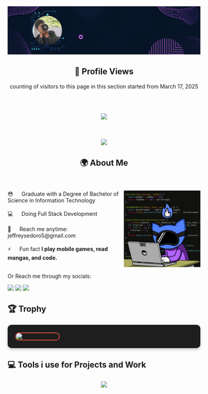 <div style="text-align: center;">
 <a href="https://portfolio-tan-psi-25.vercel.app/" target="_blank">
  <img src="/assets/jep.gif" alt="Jeffrey">
  </a>
</div>

<div align=center>

## 👤 Profile Views

counting of visitors to this page in this section started from March 17, 2025

<br><br>


![](https://count.getloli.com/get/@Myzino.github.readme)

<br><br>
<img src="https://readme-typing-svg.herokuapp.com?font=Orbitron&size=26&pause=1000&vCenter=false&color=8A2BE2&width=500&lines=Welcome+to+my+github+profile!;Currently+Exploring+Microservices.;" />

</div>

## <p align="center">🌍 About Me</p>
<br>
<p>


<div>
  <div>
    <img src="/assets/giphy.gif" alt="gif" align="right" width="200">
    <span>
      😳 &emsp; Graduate with a Degree of Bachelor of Science in Information Technology<br/><br/>
      💻 &emsp; Doing Full Stack Development <br/><br/>
      🧐 &emsp; Reach me anytime: jeffreysedoro5@gmail.com<br/><br/>
      ⚡ &emsp; Fun fact <strong>I play mobile games, read mangas, and code.</strong><br/><br/>
    </span>
  </div>
</div>


<p>Or Reach me through my socials: </p>
<p>
<a href = "https://x.com/Jepriii08/"><img src="https://img.icons8.com/fluent/48/000000/twitter.png"/></a>
<a href = "https://www.instagram.com/myzino_/"><img src="https://img.icons8.com/fluent/48/000000/instagram-new.png"/></a>
<a href = "https://www.facebook.com/Benkiekun/"><img src="https://img.icons8.com/color/48/000000/facebook-new.png"/></a>
</p>

## <p>🏆 Trophy</p>
<p style="background-color: #1e1e1e; padding: 20px; border-radius: 10px; box-shadow: 0px 4px 8px rgba(0, 0, 0, 0.2);">
<img src="https://github-profile-trophy.vercel.app/?username=Myzino&margin-w=5&margin-h=5&theme=darkhub&no-bg=true&no-frame=true&rank=SECRET,SSS,SS,S,AAA,AA,A,B,C&column=7&title=PullRequest,Commits,Stars,Repositories,Issues" alt="GitHub Trophy" style="border: 2px solid #e74c3c; border-radius: 10px;">


</p>






## <p>💻 Tools i use for Projects and Work</p>
<p align="center">
  <img align="center" src="https://skillicons.dev/icons?i=python,js,nodejs,laravel,arduino,react,java,postman,discord,mongodb,express,github&theme=dark"/>
</p>





